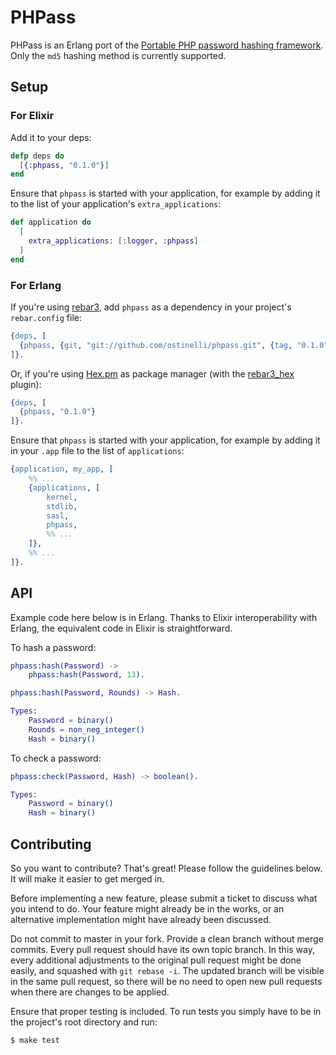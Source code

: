 # PHPass
PHPass is an Erlang port of the [Portable PHP password hashing framework](https://www.openwall.com/phpass/). Only the `md5` hashing method is currently supported.

## Setup

### For Elixir
Add it to your deps:

```elixir
defp deps do
  [{:phpass, "0.1.0"}]
end
```

Ensure that `phpass` is started with your application, for example by adding it to the list of your application's `extra_applications`:

```elixir
def application do
  [
    extra_applications: [:logger, :phpass]
  ]
end
```

### For Erlang
If you're using [rebar3](https://github.com/erlang/rebar3), add `phpass` as a dependency in your project's `rebar.config` file:

```erlang
{deps, [
  {phpass, {git, "git://github.com/ostinelli/phpass.git", {tag, "0.1.0"}}}
]}.
```
Or, if you're using [Hex.pm](https://hex.pm/) as package manager (with the [rebar3_hex](https://github.com/hexpm/rebar3_hex) plugin):

```erlang
{deps, [
  {phpass, "0.1.0"}
]}.
```

Ensure that `phpass` is started with your application, for example by adding it in your `.app` file to the list of `applications`:

```erlang
{application, my_app, [
    %% ...
    {applications, [
        kernel,
        stdlib,
        sasl,
        phpass,
        %% ...
    ]},
    %% ...
]}.
```

## API
Example code here below is in Erlang. Thanks to Elixir interoperability with Erlang, the equivalent code in Elixir is straightforward.

To hash a password:

```erlang
phpass:hash(Password) ->
    phpass:hash(Password, 13).
```

```erlang
phpass:hash(Password, Rounds) -> Hash.

Types:
    Password = binary()
    Rounds = non_neg_integer()
    Hash = binary()
```

To check a password:

```erlang
phpass:check(Password, Hash) -> boolean().

Types:
    Password = binary()
    Hash = binary()
```

## Contributing
So you want to contribute? That's great! Please follow the guidelines below. It will make it easier to get merged in.

Before implementing a new feature, please submit a ticket to discuss what you intend to do. Your feature might already be in the works, or an alternative implementation might have already been discussed.

Do not commit to master in your fork. Provide a clean branch without merge commits. Every pull request should have its own topic branch. In this way, every additional adjustments to the original pull request might be done easily, and squashed with `git rebase -i`. The updated branch will be visible in the same pull request, so there will be no need to open new pull requests when there are changes to be applied.

Ensure that proper testing is included. To run tests you simply have to be in the project's root directory and run:

```bash
$ make test
```
